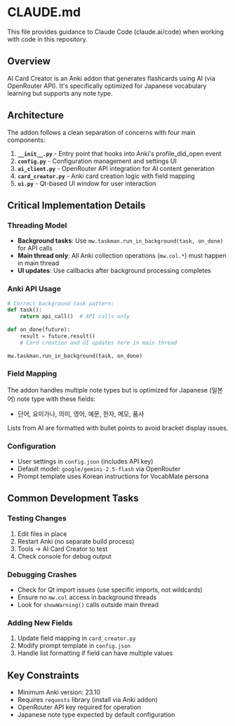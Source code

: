 # CLAUDE.md

This file provides guidance to Claude Code (claude.ai/code) when working with code in this repository.

## Overview

AI Card Creator is an Anki addon that generates flashcards using AI (via OpenRouter API). It's specifically optimized for Japanese vocabulary learning but supports any note type.

## Architecture

The addon follows a clean separation of concerns with four main components:

1. **`__init__.py`** - Entry point that hooks into Anki's profile_did_open event
2. **`config.py`** - Configuration management and settings UI
3. **`ai_client.py`** - OpenRouter API integration for AI content generation  
4. **`card_creator.py`** - Anki card creation logic with field mapping
5. **`ui.py`** - Qt-based UI window for user interaction

## Critical Implementation Details

### Threading Model
- **Background tasks**: Use `mw.taskman.run_in_background(task, on_done)` for API calls
- **Main thread only**: All Anki collection operations (`mw.col.*`) must happen in main thread
- **UI updates**: Use callbacks after background processing completes

### Anki API Usage
```python
# Correct background task pattern:
def task():
    return api_call()  # API calls only
    
def on_done(future):
    result = future.result()
    # Card creation and UI updates here in main thread
    
mw.taskman.run_in_background(task, on_done)
```

### Field Mapping
The addon handles multiple note types but is optimized for Japanese (일본어) note type with these fields:
- 단어, 요미가나, 의미, 영어, 예문, 한자, 메모, 품사

Lists from AI are formatted with bullet points to avoid bracket display issues.

### Configuration
- User settings in `config.json` (includes API key)
- Default model: `google/gemini-2.5-flash` via OpenRouter
- Prompt template uses Korean instructions for VocabMate persona

## Common Development Tasks

### Testing Changes
1. Edit files in place
2. Restart Anki (no separate build process)
3. Tools → AI Card Creator to test
4. Check console for debug output

### Debugging Crashes
- Check for Qt import issues (use specific imports, not wildcards)
- Ensure no `mw.col` access in background threads
- Look for `showWarning()` calls outside main thread

### Adding New Fields
1. Update field mapping in `card_creator.py` 
2. Modify prompt template in `config.json`
3. Handle list formatting if field can have multiple values

## Key Constraints

- Minimum Anki version: 23.10
- Requires `requests` library (install via Anki addon)
- OpenRouter API key required for operation
- Japanese note type expected by default configuration